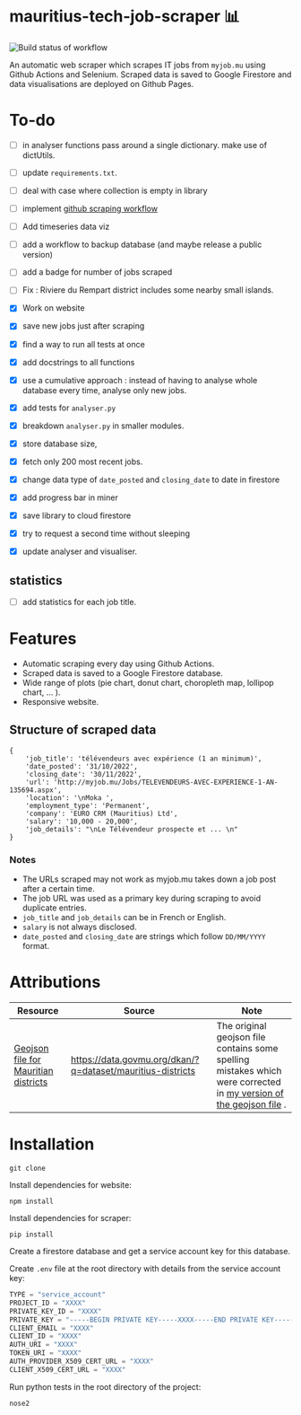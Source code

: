 # mauritius-tech-job-scraper 📊 
![Build status of workflow](https://github.com/creme332/mauritius-tech-job-statistics/actions/workflows/scrape.yml/badge.svg)

An automatic web scraper which scrapes IT jobs from `myjob.mu` using Github Actions and Selenium. Scraped data is saved to Google Firestore and data visualisations are deployed on Github Pages. 

# To-do 
- [ ] in analyser functions pass around a single dictionary. make use of dictUtils.
- [ ] update `requirements.txt`.
- [ ] deal with case where collection is empty in library 
- [ ] implement [github scraping workflow](https://github.com/MarketingPipeline/Python-Selenium-Action/blob/main/.github/workflows/Selenium-Action_Template.yaml)
- [ ] Add timeseries data viz
- [ ] add a workflow to backup database (and maybe release a public version)
- [ ] add a badge for number of jobs scraped
- [ ] Fix : Riviere du Rempart district includes some nearby small islands.

- [x] Work on website
- [x] save new jobs just after scraping
- [x] find a way to run all tests at once
- [x] add docstrings to all functions
- [x] use a cumulative approach : instead of having to analyse whole database every time, analyse only new jobs.
- [x] add tests for `analyser.py`
- [x] breakdown `analyser.py` in smaller modules.
- [x] store database size, 
- [x] fetch only 200 most recent jobs.	
- [x] change data type of `date_posted` and `closing_date` to date in firestore
- [x] add progress bar in miner
- [x] save library to cloud firestore
- [x] try to request a second time without sleeping
- [x] update analyser and visualiser. 

## statistics
- [ ] add statistics for each job title.
  
# Features
- Automatic scraping every day using Github Actions.
- Scraped data is saved to a Google Firestore database.
- Wide range of plots (pie chart, donut chart, choropleth map, lollipop chart, ... ).
- Responsive website.

## Structure of scraped data ##
```
{
	'job_title': 'télévendeurs avec expérience (1 an minimum)',
	'date_posted': '31/10/2022',
	'closing_date': '30/11/2022',
	'url': 'http://myjob.mu/Jobs/TELEVENDEURS-AVEC-EXPERIENCE-1-AN-135694.aspx',
	'location': '\nMoka ',
	'employment_type': 'Permanent',
	'company': 'EURO CRM (Mauritius) Ltd',
	'salary': '10,000 - 20,000',
	'job_details': "\nLe Télévendeur prospecte et ... \n"
}
```

### Notes
- The URLs scraped may not work as myjob.mu takes down a job post after a certain time. 
- The job URL was used as a primary key during scraping to avoid duplicate entries.
- `job_title` and `job_details` can be in French or English. 
- `salary` is not always disclosed.
- `date_posted` and `closing_date` are strings which follow `DD/MM/YYYY` format.

# Attributions

Resource | Source | Note
---|---| ---|
[Geojson file for Mauritian districts](data/mauritius-districts-geojson.json) | https://data.govmu.org/dkan/?q=dataset/mauritius-districts | The original geojson file contains some spelling mistakes which were corrected in [my version of the geojson file](data/mauritius-districts-geojson.json) .

# Installation
```
git clone
```
Install dependencies for website:
```
npm install
```
Install dependencies for scraper:
```
pip install
```

Create a firestore database and get a service account key for this database.

Create `.env` file at the root directory with details from the service account key:
```js
TYPE = "service_account"
PROJECT_ID = "XXXX"
PRIVATE_KEY_ID = "XXXX"
PRIVATE_KEY = "-----BEGIN PRIVATE KEY-----XXXX-----END PRIVATE KEY-----\n"
CLIENT_EMAIL = "XXXX"
CLIENT_ID = "XXXX"
AUTH_URI = "XXXX"
TOKEN_URI = "XXXX"
AUTH_PROVIDER_X509_CERT_URL = "XXXX"
CLIENT_X509_CERT_URL = "XXXX"
```

Run python tests in the root directory of the project:
```
nose2
```